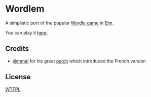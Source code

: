 # Wordlem

A simplistic port of the popular [Wordle game](https://www.powerlanguage.co.uk/wordle/) in [Elm](https://elm-lang.org/).

You can play it [here](https://n1k0.github.io/wordlem/).

## Credits

- [@mmai](https://github.com/mmai) for his great [patch](https://github.com/n1k0/wordlem/pull/1) which introduced the French version

## License

[WTFPL](http://www.wtfpl.net/)
